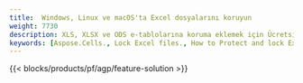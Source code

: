 ```yaml
---
title:  Windows, Linux ve macOS'ta Excel dosyalarını koruyun
weight: 7730
description: XLS, XLSX ve ODS e-tablolarına koruma eklemek için Ücretsiz Uygulama ve API'ler
keywords: [Aspose.Cells., Lock Excel files., How to Protect and lock Excel document., Protect Excel files., Encrypt Excel Files]
---
```

{{< blocks/products/pf/agp/feature-solution >}} 

